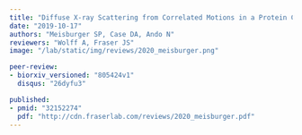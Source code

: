 ```yaml
---
title: "Diffuse X-ray Scattering from Correlated Motions in a Protein Crystal"
date: "2019-10-17"
authors: "Meisburger SP, Case DA, Ando N"
reviewers: "Wolff A, Fraser JS"
image: "/lab/static/img/reviews/2020_meisburger.png"

peer-review:
- biorxiv_versioned: "805424v1"
  disqus: "26dyfu3"

published:
- pmid: "32152274"
  pdf: "http://cdn.fraserlab.com/reviews/2020_meisburger.pdf"
---
```


